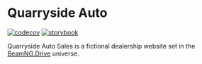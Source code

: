 # Quarryside Auto

[![codecov](https://codecov.io/github/brdtheo/quarryside-auto/graph/badge.svg?token=CDUEDIA64U)](https://codecov.io/github/brdtheo/quarryside-auto) [![storybook](https://img.shields.io/badge/Storybook--fff?style=flat&labelColor=%23fff&logo=storybook)](https://67daf9062a56f08b97a6227a-vuktseulof.chromatic.com/)

Quarryside Auto Sales is a fictional dealership website set in the [BeamNG.Drive](https://www.beamng.com/game/) universe.
